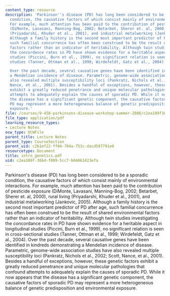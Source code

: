 ```yaml
---
content_type: resource
description: 'Parkinson''s disease (PD) has long been considered to be a sporadic
  condition, the causative factors of which consist mainly of environmental interactions.
  For example, much attention has been paid to the contribution of pesticide exposure
  (DiMonte, Lavasani, Manning-Bog, 2002; Betarbet, Sherer et. al, 2000), rural living
  (Priyadarshi, Khuder et al., 2001), and industrial metalworking (Jankovic, 2005).
  Although a family history is the second most important predictor of PD after age,
  such familial concurrence has often been construed to be the result of shared environmental
  factors rather than an indicator of heritability. Although twin studies investigating
  the concordance rates in PD have shown evidence for a heritable aspect in longitudinal
  studies (Piccini, Burn et al., 1999), no significant relation is seen in cross-sectional
  studies (Tanner, Ottman et al., 1999; Wirdefeldt, Gatz et al., 2004).

  Over the past decade, several causative genes have been identified in kindreds demonstrating
  a Mendelian incidence of disease. Parametric, genome-wide association studies have
  also revealed multiple susceptibility loci (Pankratz, Nichols et al., 2002; Scott,
  Nance, et al., 2001). Besides a handful of exceptions, however, these genetic factors
  exhibit a greatly reduced penetrance and unique molecular pathologies that confound
  attempts to adequately explain the causes of sporadic PD. While it now appears that
  the disease has a significant genetic component, the causative factors of sporadic
  PD may represent a more heterogeneous balance of genetic predisposition and environmental
  exposure.'
file: /courses/9-458-parkinsons-disease-workshop-summer-2006/c2ea109f36bdf0095cc7b66861423efa_intro_genetics.pdf
file_type: application/pdf
learning_resource_types:
- Lecture Notes
ocw_type: OCWFile
parent_title: Lecture Notes
parent_type: CourseSection
parent_uid: c2b1ef22-ff04-704a-753c-dacd507791e0
resourcetype: Document
title: intro_genetics.pdf
uid: c2ea109f-36bd-f009-5cc7-b66861423efa
---
```

Parkinson's disease (PD) has long been considered to be a sporadic condition, the causative factors of which consist mainly of environmental interactions. For example, much attention has been paid to the contribution of pesticide exposure (DiMonte, Lavasani, Manning-Bog, 2002; Betarbet, Sherer et. al, 2000), rural living (Priyadarshi, Khuder et al., 2001), and industrial metalworking (Jankovic, 2005). Although a family history is the second most important predictor of PD after age, such familial concurrence has often been construed to be the result of shared environmental factors rather than an indicator of heritability. Although twin studies investigating the concordance rates in PD have shown evidence for a heritable aspect in longitudinal studies (Piccini, Burn et al., 1999), no significant relation is seen in cross-sectional studies (Tanner, Ottman et al., 1999; Wirdefeldt, Gatz et al., 2004).
Over the past decade, several causative genes have been identified in kindreds demonstrating a Mendelian incidence of disease. Parametric, genome-wide association studies have also revealed multiple susceptibility loci (Pankratz, Nichols et al., 2002; Scott, Nance, et al., 2001). Besides a handful of exceptions, however, these genetic factors exhibit a greatly reduced penetrance and unique molecular pathologies that confound attempts to adequately explain the causes of sporadic PD. While it now appears that the disease has a significant genetic component, the causative factors of sporadic PD may represent a more heterogeneous balance of genetic predisposition and environmental exposure.

